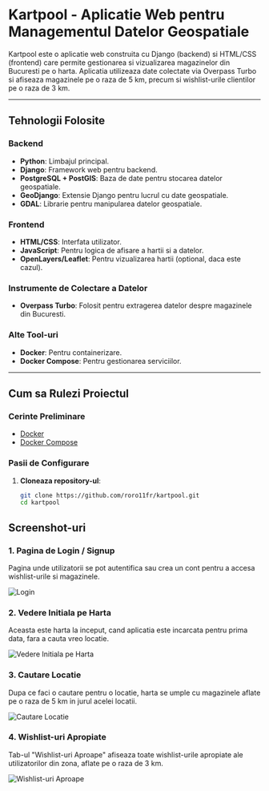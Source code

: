 # Kartpool - Aplicatie Web pentru Managementul Datelor Geospatiale

Kartpool este o aplicatie web construita cu Django (backend) si HTML/CSS (frontend) care permite gestionarea si vizualizarea magazinelor din Bucuresti pe o harta. Aplicatia utilizeaza date colectate via Overpass Turbo si afiseaza magazinele pe o raza de 5 km, precum si wishlist-urile clientilor pe o raza de 3 km.

---

## **Tehnologii Folosite**

### Backend
- **Python**: Limbajul principal.
- **Django**: Framework web pentru backend.
- **PostgreSQL + PostGIS**: Baza de date pentru stocarea datelor geospatiale.
- **GeoDjango**: Extensie Django pentru lucrul cu date geospatiale.
- **GDAL**: Librarie pentru manipularea datelor geospatiale.

### Frontend
- **HTML/CSS**: Interfata utilizator.
- **JavaScript**: Pentru logica de afisare a hartii si a datelor.
- **OpenLayers/Leaflet**: Pentru vizualizarea hartii (optional, daca este cazul).

### Instrumente de Colectare a Datelor
- **Overpass Turbo**: Folosit pentru extragerea datelor despre magazinele din Bucuresti.

### Alte Tool-uri
- **Docker**: Pentru containerizare.
- **Docker Compose**: Pentru gestionarea serviciilor.

---

## **Cum sa Rulezi Proiectul**

### Cerinte Preliminare
- [Docker](https://www.docker.com/get-started)
- [Docker Compose](https://docs.docker.com/compose/install/)

### Pasii de Configurare

1. **Cloneaza repository-ul**:
   ```bash
   git clone https://github.com/roro11fr/kartpool.git
   cd kartpool

## Screenshot-uri

### 1. **Pagina de Login / Signup**
Pagina unde utilizatorii se pot autentifica sau crea un cont pentru a accesa wishlist-urile si magazinele.

![Login](https://github.com/roro11fr/kartpool/raw/main/screenshots/login_signup.png)

### 2. **Vedere Initiala pe Harta**
Aceasta este harta la inceput, cand aplicatia este incarcata pentru prima data, fara a cauta vreo locatie.

![Vedere Initiala pe Harta](./screenshots/initial.png)

### 3. **Cautare Locatie**
Dupa ce faci o cautare pentru o locatie, harta se umple cu magazinele aflate pe o raza de 5 km in jurul acelei locatii.

![Cautare Locatie](./screenshots/search_location.png)

### 4. **Wishlist-uri Apropiate**
Tab-ul "Wishlist-uri Aproape" afiseaza toate wishlist-urile apropiate ale utilizatorilor din zona, aflate pe o raza de 3 km.

![Wishlist-uri Aproape](./screenshots/nearby_wishlists.png)
